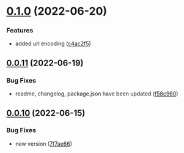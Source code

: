 # [0.1.0](https://github.com/optimaxdev/action-delete_old_branches/compare/v0.0.11...v0.1.0) (2022-06-20)


### Features

* added url encoding ([c4ac2f5](https://github.com/optimaxdev/action-delete_old_branches/commit/c4ac2f5b234fa6f8b2a0bdaae2bedb8957c47c45))

## [0.0.11](https://github.com/optimaxdev/action-delete_old_branches/compare/v0.0.10...v0.0.11) (2022-06-19)


### Bug Fixes

* readme, changelog, package.json have been updated ([f58c960](https://github.com/optimaxdev/action-delete_old_branches/commit/f58c9606a8dedbf71ee8fd0c0b6a34db19a0939a))

## [0.0.10](https://github.com/optimaxdev/action-delete_old_branches/compare/v0.0.9...v0.0.10) (2022-06-15)


### Bug Fixes

* new version ([7f7ae66](https://github.com/optimaxdev/action-delete_old_branches/commit/7f7ae66784f61f0478e9998f4b9448a7e3eff827))
